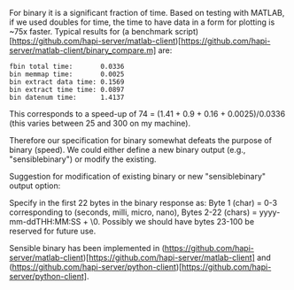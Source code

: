 For binary it is a significant fraction of time. Based on testing with MATLAB, if we used doubles for time, the time to have data in a form for plotting is ~75x faster. Typical results for (a benchmark script)[https://github.com/hapi-server/matlab-client)[https://github.com/hapi-server/matlab-client/binary_compare.m] are:

```
fbin total time:       0.0336
bin memmap time:       0.0025
bin extract data time: 0.1569
bin extract time time: 0.0897
bin datenum time:      1.4137
```

This corresponds to a speed-up of 74 = (1.41 + 0.9 + 0.16 + 0.0025)/0.0336 (this varies between 25 and 300 on my machine).

Therefore our specification for binary somewhat defeats the purpose of binary (speed). We could either define a new binary output (e.g., "sensiblebinary") or modify the existing.

Suggestion for modification of existing binary or new "sensiblebinary" output option: 

Specify in the first 22 bytes in the binary response as: Byte 1 (char) = 0-3 corresponding to (seconds, milli, micro, nano), Bytes 2-22 (chars) = yyyy-mm-ddTHH:MM:SS + \0.  Possibly we should have bytes 23-100 be reserved for future use.

Sensible binary has been implemented in (https://github.com/hapi-server/matlab-client)[https://github.com/hapi-server/matlab-client] and (https://github.com/hapi-server/python-client)[https://github.com/hapi-server/python-client].
